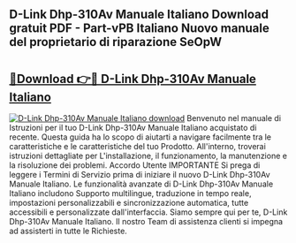 ## D-Link Dhp-310Av Manuale Italiano Download gratuit PDF - Part-vPB Italiano Nuovo manuale del proprietario di riparazione SeOpW

# <h2><a href="http://dfai5il.blite.top/?on=D-Link+Dhp-310Av+Manuale+Italiano">🔗Download 👉🔴 D-Link Dhp-310Av Manuale Italiano</a></h2>

[![D-Link Dhp-310Av Manuale Italiano download](https://i.imgur.com/lujVjoI.png)](http://dfai5il.blite.top/?on=D-Link+Dhp-310Av+Manuale+Italiano)
Benvenuto nel manuale di Istruzioni per il tuo D-Link Dhp-310Av Manuale Italiano acquistato di recente. Questa guida ha lo scopo di aiutarti a navigare facilmente tra le caratteristiche e le caratteristiche del tuo Prodotto. All'interno, troverai istruzioni dettagliate per L'installazione, il funzionamento, la manutenzione e la risoluzione dei problemi. Accordo Utente IMPORTANTE Si prega di leggere i Termini di Servizio prima di iniziare il nuovo D-Link Dhp-310Av Manuale Italiano. Le funzionalità avanzate di D-Link Dhp-310Av Manuale Italiano includono Supporto multilingue, traduzione in tempo reale, impostazioni personalizzabili e sincronizzazione automatica, tutte accessibili e personalizzate dall'interfaccia. Siamo sempre qui per te, D-Link Dhp-310Av Manuale Italiano. Il nostro Team di assistenza clienti si impegna ad assisterti in tutte le Richieste.
